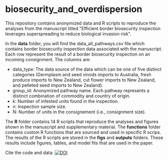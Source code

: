 # biosecurity_and_overdispersion
This repository contains anonymized data and R scripts to reproduce the analyses from the manuscript titled "Efficient border biosecurity inspection leverages superspreading to reduce biological invasion risk".

In the **data** folder, you will find the data_all_pathways.csv file which contains border biosecurity inspection data associated with the manuscript. Each row represent the result of a border biosecurity inspection on an incoming consignment. The columns are:
* data_type: The data source of the data which can be one of five distinct categories (Germplasm and seed viroids imports to Australia, fresh produce imports to New Zealand, cut flower imports to New Zealand, and pelleted seed imports to New Zealand).
* group_id: Anonymized pathway name. Each pathway represents a distinct combination of commodity and country of origin.
* k: Number of infested units found in the inspection.
* n: Inspection sample size.
* N: Number of units in the consignement (i.e., consignment size). 

The **R** folder contains 14 R scripts that reproduce the analyses and figures shown in the manuscript and supplementary material. The **functions** folder contains custom R functions that are sourced and used in specific R scrips.
The results of the R scripts are stored in the **figs** and **outputs** folders. These results include figures, tables, and model fits that are used in the paper.

Cite the code and data: 
[![DOI](https://zenodo.org/badge/668994138.svg)](https://zenodo.org/badge/latestdoi/668994138)
